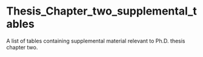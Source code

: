 # Thesis_Chapter_two_supplemental_tables

A list of tables containing supplemental material relevant to Ph.D. thesis chapter two.
